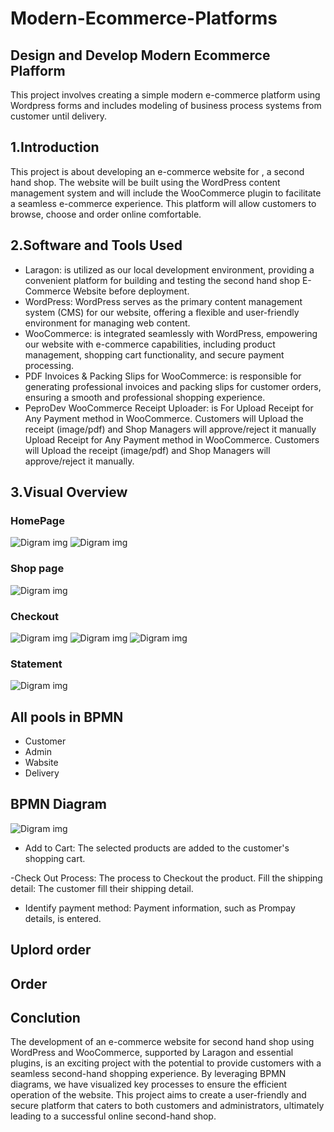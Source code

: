 # Modern-Ecommerce-Platforms
## Design and Develop Modern Ecommerce Plafform
  This project involves creating a simple modern e-commerce platform using Wordpress forms and includes modeling of business process systems from customer until delivery. 

## 1.Introduction
   This project is about developing an e-commerce website for , a second hand  shop. The website will be built using the WordPress content management system and will include the WooCommerce plugin to facilitate a seamless e-commerce experience. This platform will allow customers to browse, choose and order online comfortable.

## 2.Software and Tools Used
- Laragon: is utilized as our local development environment, providing a convenient platform for building and testing the second hand  shop E-Commerce Website before deployment.
- WordPress: WordPress serves as the primary content management system (CMS) for our website, offering a flexible and user-friendly environment for managing web content.
- WooCommerce: is integrated seamlessly with WordPress, empowering our website with e-commerce capabilities, including product management, shopping cart functionality, and secure payment processing.
- PDF Invoices & Packing Slips for WooCommerce: is responsible for generating professional invoices and packing slips for customer orders, ensuring a smooth and professional shopping experience.
- PeproDev WooCommerce Receipt Uploader: is For Upload Receipt for Any Payment method in WooCommerce. Customers will Upload the receipt (image/pdf) and Shop Managers will approve/reject it manually Upload Receipt for Any Payment method in WooCommerce. Customers will Upload the receipt (image/pdf) and Shop Managers will approve/reject it manually.

 ## 3.Visual Overview
 ### HomePage
![Digram img](img/1.png)
![Digram img](img/2.png)
### Shop page
![Digram img](img/3.png)
### Checkout
![Digram img](img/4.png)
![Digram img](img/5.png)
![Digram img](img/6.png)
### Statement
![Digram img](img/7.png)

## All pools in BPMN
- Customer
- Admin
- Wabsite
- Delivery

## BPMN Diagram
![Digram img](img/8.png)





- Add to Cart: The selected products are added to the customer's shopping cart.


-Check Out Process: The process to Checkout the product.
Fill the shipping detail: The customer fill their shipping detail.


- Identify payment method: Payment information, such as Prompay details, is entered.


## Uplord order


## Order


## Conclution
The development of an e-commerce website for  second hand  shop using WordPress and WooCommerce, supported by Laragon and essential plugins, is an exciting project with the potential to provide customers with a seamless second-hand shopping experience. By leveraging BPMN diagrams, we have visualized key processes to ensure the efficient operation of the website. This project aims to create a user-friendly and secure platform that caters to both customers and administrators, ultimately leading to a successful online second-hand shop.
